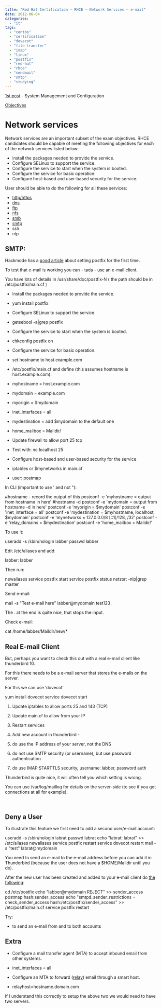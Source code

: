 ```yaml
---
title: "Red Hat Certification – RHCE – Network Services – e-mail"
date: 2012-06-04
categories: 
  - "it"
tags: 
  - "centos"
  - "certification"
  - "dovecot"
  - "file-transfer"
  - "imap"
  - "linux"
  - "postfix"
  - "red-hat"
  - "rhce"
  - "sendmail"
  - "smtp"
  - "studying"
---
```


[1st post](http://www.guldmyr.com/blog/red-hat-certification-rhce-system-configuration-and-management-2/ "1st post") \- System Management and Configuration

[Objectives](https://www.redhat.com/training/courses/ex300/examobjective "on redhat.com")

# Network services

Network services are an important subset of the exam objectives. RHCE candidates should be capable of meeting the following objectives for each of the network services listed below:

- Install the packages needed to provide the service.
- Configure SELinux to support the service.
- Configure the service to start when the system is booted.
- Configure the service for basic operation.
- Configure host-based and user-based security for the service.

User should be able to do the following for all these services:

- [http/https](http://guldmyr.com/blog/red-hat-certification-rhce-network-services-httpd)
- [dns](http://guldmyr.com/blog/red-hat-certification-rhce-network-services-dns)
- [ftp](http://www.guldmyr.com/blog/red-hat-certification-rhce-network-services-ftp)
- [nfs](http://www.guldmyr.com/blog/red-hat-certification-rhce-network-services-nfs/)
- [smb](http://www.guldmyr.com/blog/red-hat-certification-rhce-network-services-smb/)
- [smtp](http://www.guldmyr.com/blog/red-hat-certification-rhce-network-services-e-mail/)
- ssh
- ntp

## SMTP:

Hackmode has a [good article](http://www.hackmode.net/?page_id=80 "on hackmode.net") about setting postfix for the first time.

To test that e-mail is working you can - tada - use an e-mail client.

You have lots of details in /usr/share/doc/postfix-N ( the path should be in /etc/postfix/main.cf )

- Install the packages needed to provide the service.

- yum install postfix

- Configure SELinux to support the service

- getsebool -a|grep postfix

- Configure the service to start when the system is booted.

- chkconfig postfix on

- Configure the service for basic operation.

- set hostname to host.example.com
- /etc/postfix/main.cf and define (this assumes hostname is host.example.com):

- myhostname = host.example.com
- mydomain = example.com
- myorigin = $mydomain
- inet\_interfaces = all
- mydestination = add $mydomain to the default one
- home\_mailbox = Maildir/
- Update firewall to allow port 25 tcp
- Test with: nc localhost 25

- Configure host-based and user-based security for the service

- iptables or $mynetworks in main.cf
- user: postmap

In CLI (important to use ' and not "):

#hostname - record the output of this
postconf -e 'myhostname = output from hostname in here'
#hostname -d
postconf -e 'mydomain = output from hostname -d in here'
postconf -e 'myorigin = $mydomain'
postconf -e 'inet\_interface = all'
postconf -e 'mydestination = $myhostname, localhost, $mydomain'
postconf -e 'mynetworks = 127.0.0.0/8 \[::1\]/128, /32'
postconf -e 'relay\_domains = $mydestination'
postconf -e 'home\_mailbox = Maildir/'

To use it:

useradd -s /sbin/nologin labber
passwd labber

Edit /etc/aliases and add:

labber: labber

Then run:

newaliases
service postfix start
service postfix status
netstat -nlp|grep master

Send e-mail:

mail -s "Test e-mail here" labber@mydomain
test123
.

The . at the end is quite nice, that stops the input.

Check e-mail:

cat /home/labber/Maildir/new/\*

## Real E-mail Client

But, perhaps you want to check this out with a real e-mail client like thunderbird 10.

For this there needs to be a e-mail server that stores the e-mails on the server.

For this we can use 'dovecot'

yum install dovecot
service dovecot start

1. Update iptables to allow ports 25 and 143 (TCP)
2. Update main.cf to allow from your IP
3. Restart services
4. Add new account in thunderbird -

1. do use the IP address of your server, not the DNS
2. do not use SMTP security (or username), but use password authentication
3. do use IMAP STARTTLS security, username: labber, password auth

Thunderbird is quite nice, it will often tell you which setting is wrong.

You can use /var/log/maillog for details on the server-side (to see if you get connections at all for example).

 

## Deny a User

To illustrate this feature we first need to add a second user/e-mail account:

useradd -s /sbin/nologin labrat
passwd labrat
echo "labrat: labrat" >> /etc/aliases
newaliases
service postfix restart
service dovecot restart
mail -s "test" labrat@mydomain

You need to send an e-mail to the e-mail address before you can add it in Thunderbird (because the user does not have a $HOME/Maildir until you do).

After the new user has been created and added to your e-mail client do [the following](http://www.cyberciti.biz/faq/howto-blacklist-reject-sender-email-address/ "source"):

cd /etc/postfix
echo "labber@mydomain REJECT" >> sender\_access
postmap hash:sender\_access
echo "smtpd\_sender\_restrictions = check\_sender\_access hash:/etc/postfix/sender\_access" >> /etc/postfix/main.cf
service postfix restart

Try:

- to send an e-mail from and to both accounts

## Extra

- Configure a mail transfer agent (MTA) to accept inbound email from other systems.

- inet\_interfaces = all

- Configure an MTA to forward ([relay](http://www.postfix.org/postconf.5.html#relayhost "on postfix.org")) email through a smart host.

- relayhost=hostname.domain.com

If I understand this correctly to setup the above two we would need to have two servers.
